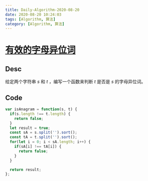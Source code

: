 ```yaml
---
title: Daily-Algorithm-2020-08-20
date: 2020-08-20 10:24:03
tags: [Algorithm, 算法]
category: [Algorithm, 算法]
---
```


# [有效的字母异位词](https://leetcode-cn.com/problems/valid-anagram/)

## Desc

给定两个字符串 *s* 和 *t* ，编写一个函数来判断 *t* 是否是 *s* 的字母异位词。



## Code

```js
var isAnagram = function(s, t) {
  if(s.length !== t.length) {
    return false;
  }
  let result = true;
  const sA = s.split('').sort();
  const tA = t.split('').sort();
  for(let i = 0; i < sA.length; i++) {
    if(sA[i] !== tA[i]) {
      return false;
    }
  }

  return result;
};
```


